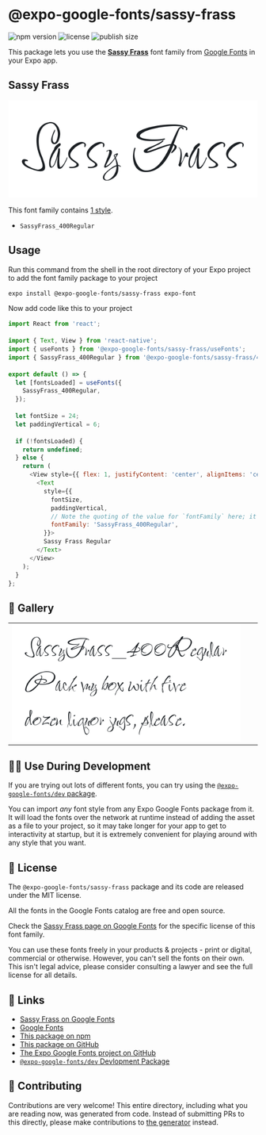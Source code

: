 # @expo-google-fonts/sassy-frass

![npm version](https://flat.badgen.net/npm/v/@expo-google-fonts/sassy-frass)
![license](https://flat.badgen.net/github/license/expo/google-fonts)
![publish size](https://flat.badgen.net/packagephobia/install/@expo-google-fonts/sassy-frass)

This package lets you use the [**Sassy Frass**](https://fonts.google.com/specimen/Sassy+Frass) font family from [Google Fonts](https://fonts.google.com/) in your Expo app.

## Sassy Frass

![Sassy Frass](./font-family.png)

This font family contains [1 style](#-gallery).

- `SassyFrass_400Regular`

## Usage

Run this command from the shell in the root directory of your Expo project to add the font family package to your project
```sh
expo install @expo-google-fonts/sassy-frass expo-font
```

Now add code like this to your project
```js
import React from 'react';

import { Text, View } from 'react-native';
import { useFonts } from '@expo-google-fonts/sassy-frass/useFonts';
import { SassyFrass_400Regular } from '@expo-google-fonts/sassy-frass/400Regular';

export default () => {
  let [fontsLoaded] = useFonts({
    SassyFrass_400Regular,
  });

  let fontSize = 24;
  let paddingVertical = 6;

  if (!fontsLoaded) {
    return undefined;
  } else {
    return (
      <View style={{ flex: 1, justifyContent: 'center', alignItems: 'center' }}>
        <Text
          style={{
            fontSize,
            paddingVertical,
            // Note the quoting of the value for `fontFamily` here; it expects a string!
            fontFamily: 'SassyFrass_400Regular',
          }}>
          Sassy Frass Regular
        </Text>
      </View>
    );
  }
};

```

## 🔡 Gallery


||||
|-|-|-|
|![SassyFrass_400Regular](.//400Regular/SassyFrass_400Regular.ttf.png)||||


## 👩‍💻 Use During Development

If you are trying out lots of different fonts, you can try using the [`@expo-google-fonts/dev` package](https://github.com/freeboub/google-fonts/tree/master/font-packages/dev#readme).

You can import *any* font style from any Expo Google Fonts package from it. It will load the fonts
over the network at runtime instead of adding the asset as a file to your project, so it may take longer
for your app to get to interactivity at startup, but it is extremely convenient
for playing around with any style that you want.

## 📖 License

The `@expo-google-fonts/sassy-frass` package and its code are released under the MIT license.

All the fonts in the Google Fonts catalog are free and open source.

Check the [Sassy Frass page on Google Fonts](https://fonts.google.com/specimen/Sassy+Frass) for the specific license of this font family.

You can use these fonts freely in your products & projects - print or digital, commercial or otherwise. However, you can't sell the fonts on their own. This isn't legal advice, please consider consulting a lawyer and see the full license for all details.

## 🔗 Links

- [Sassy Frass on Google Fonts](https://fonts.google.com/specimen/Sassy+Frass)
- [Google Fonts](https://fonts.google.com/)
- [This package on npm](https://www.npmjs.com/package/@expo-google-fonts/sassy-frass)
- [This package on GitHub](https://github.com/freeboub/google-fonts/tree/master/font-packages/sassy-frass)
- [The Expo Google Fonts project on GitHub](https://github.com/freeboub/google-fonts)
- [`@expo-google-fonts/dev` Devlopment Package](https://github.com/freeboub/google-fonts/tree/master/font-packages/dev)

## 🤝 Contributing

Contributions are very welcome! This entire directory, including what you are reading now, was generated from code. Instead of submitting PRs to this directly, please make contributions to [the generator](https://github.com/freeboub/google-fonts/tree/master/packages/generator) instead.
